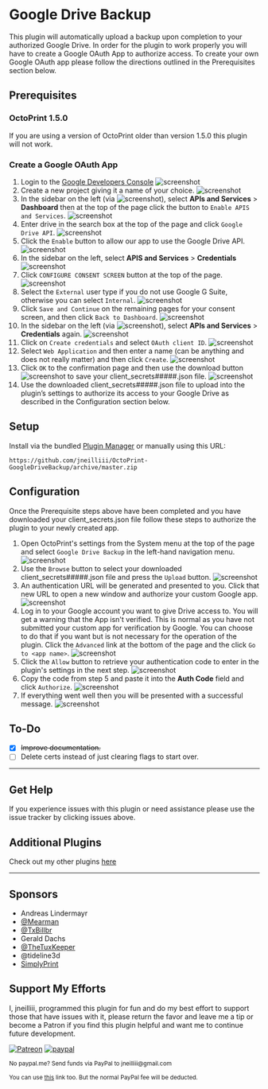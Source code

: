 # Google Drive Backup

This plugin will automatically upload a backup upon completion to your authorized Google Drive. In order for the plugin to work properly you will have to create a Google OAuth App to authorize access. To create your own Google OAuth app please follow the directions outlined in the Prerequisites section below.

## Prerequisites

### OctoPrint 1.5.0
If you are using a version of OctoPrint older than version 1.5.0 this plugin will not work.

### Create a Google OAuth App
1.	Login to the [Google Developers Console](https://cloud.google.com/console)
![screenshot](screenshots/settings_step1.png)
2.	Create a new project giving it a name of your choice.
![screenshot](screenshots/settings_step2.png)
3.	In the sidebar on the left (via ![screenshot](screenshots/settings_menu.png)), select **APIs and Services** > **Dashboard** then at the top of the page click the button to `Enable APIS and Services`.
![screenshot](screenshots/settings_step3.png)
4.	Enter drive in the search box at the top of the page and click `Google Drive API`.
![screenshot](screenshots/settings_step4.png)
5.	Click the `Enable` button to allow our app to use the Google Drive API.
![screenshot](screenshots/settings_step5.png)
6.	In the sidebar on the left, select **APIS and Services** > **Credentials**
![screenshot](screenshots/settings_step6.png)
7.	Click `CONFIGURE CONSENT SCREEN` button at the top of the page.
![screenshot](screenshots/settings_step7.png)
8.	Select the `External` user type if you do not use Google G Suite, otherwise you can select `Internal`.
![screenshot](screenshots/settings_step8.png)
9.	Click `Save and Continue` on the remaining pages for your consent screen, and then click `Back to Dashboard`.
![screenshot](screenshots/settings_step9.png)
10.	In the sidebar on the left (via ![screenshot](screenshots/settings_menu.png)), select **APIs and Services** > **Credentials** again.
![screenshot](screenshots/settings_step10.png)
11.	Click on `Create credentials` and select `OAuth client ID`.
![screenshot](screenshots/settings_step11.png)
12.	Select `Web Application` and then enter a name (can be anything and does not really matter) and then click `Create`.
![screenshot](screenshots/settings_step12.png)
13.	Click `OK` to the confirmation page and then use the download button ![screenshot](screenshots/settings_download.png) to save your client_secrets#####.json file.
![screenshot](screenshots/settings_step13.png)
14.	Use the downloaded client_secrets#####.json file to upload into the plugin’s settings to authorize its access to your Google Drive as described in the Configuration section below.

## Setup

Install via the bundled [Plugin Manager](https://docs.octoprint.org/en/master/bundledplugins/pluginmanager.html)
or manually using this URL:

    https://github.com/jneilliii/OctoPrint-GoogleDriveBackup/archive/master.zip

## Configuration
Once the Prerequisite steps above have been completed and you have downloaded your client_secrets.json file follow these steps to authorize the plugin to your newly created app.

1. Open OctoPrint's settings from the System menu at the top of the page and select `Google Drive Backup` in the left-hand navigation menu.
![screenshot](screenshots/configuration_step1.png)
2. Use the `Browse` button to select your downloaded client_secrets#####.json file and press the `Upload` button.
![screenshot](screenshots/configuration_step2.png)
3. An authentication URL will be generated and presented to you. Click that new URL to open a new window and authorize your custom Google app.
![screenshot](screenshots/configuration_step3.png)
4. Log in to your Google account you want to give Drive access to. You will get a warning that the App isn't verified. This is normal as you have not submitted your custom app for verification by Google. You can choose to do that if you want but is not necessary for the operation of the plugin. Click the `Advanced` link at the bottom of the page and the click `Go to <app name>`.
![screenshot](screenshots/configuration_step4.png)
5. Click the `Allow` button to retrieve your authentication code to enter in the plugin's settings in the next step.
![screenshot](screenshots/configuration_step5.png)
6. Copy the code from step 5 and paste it into the **Auth Code** field and click `Authorize`.
![screenshot](screenshots/configuration_step6.png)
7. If everything went well then you will be presented with a successful message.
![screenshot](screenshots/configuration_step7.png)

## To-Do

- [X] ~~Improve documentation.~~
- [ ] Delete certs instead of just clearing flags to start over.

---

## Get Help

If you experience issues with this plugin or need assistance please use the issue tracker by clicking issues above.

## Additional Plugins

Check out my other plugins [here](https://plugins.octoprint.org/by_author/#jneilliii)

---

## Sponsors
- Andreas Lindermayr
- [@Mearman](https://github.com/Mearman)
- [@TxBillbr](https://github.com/TxBillbr)
- Gerald Dachs
- [@TheTuxKeeper](https://github.com/thetuxkeeper)
- @tideline3d
- [SimplyPrint](https://simplyprint.dk/)

## Support My Efforts
I, jneilliii, programmed this plugin for fun and do my best effort to support those that have issues with it, please return the favor and leave me a tip or become a Patron if you find this plugin helpful and want me to continue future development.

[![Patreon](screenshots/patreon-with-text-new.png)](https://www.patreon.com/jneilliii) [![paypal](screenshots/paypal-with-text.png)](https://paypal.me/jneilliii)

<small>No paypal.me? Send funds via PayPal to jneilliii&#64;gmail&#46;com

You can use [this](https://www.paypal.com/cgi-bin/webscr?cmd=_xclick&business=jneilliii@gmail.com) link too. But the normal PayPal fee will be deducted.
</small>







